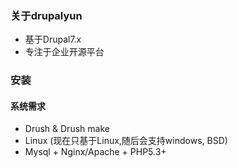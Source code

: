 ### 关于drupalyun

* 基于Drupal7.x
* 专注于企业开源平台

### 安装

#### 系统需求

* Drush & Drush make
* Linux (现在只基于Linux,随后会支持windows, BSD)
* Mysql + Nginx/Apache + PHP5.3+

#### 

